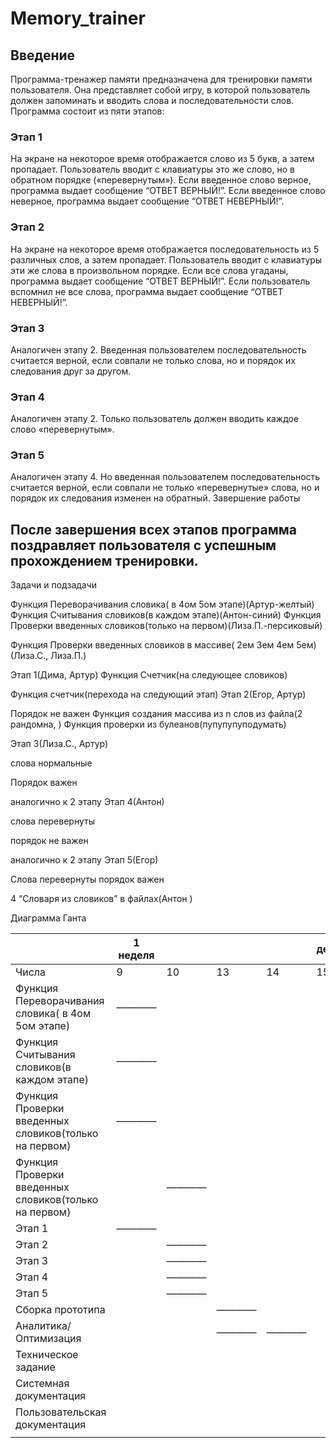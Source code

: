 # Memory_trainer
## Введение

Программа-тренажер памяти предназначена для тренировки памяти пользователя. Она представляет собой игру, в которой пользователь должен запоминать и вводить слова и последовательности слов.
Программа состоит из пяти этапов:
### Этап 1

На экране на некоторое время отображается слово из 5 букв, а затем пропадает. Пользователь вводит с клавиатуры это же слово, но в обратном порядке («перевернутым»). Если введенное слово верное, программа выдает сообщение “ОТВЕТ ВЕРНЫЙ!”. Если введенное слово неверное, программа выдает сообщение “ОТВЕТ НЕВЕРНЫЙ!”.
### Этап 2

На экране на некоторое время отображается последовательность из 5 различных слов, а затем пропадает. Пользователь вводит с клавиатуры эти же слова в произвольном порядке. Если все слова угаданы, программа выдает сообщение “ОТВЕТ ВЕРНЫЙ!”. Если пользователь вспомнил не все слова, программа выдает сообщение “ОТВЕТ НЕВЕРНЫЙ!”.
### Этап 3

Аналогичен этапу 2. Введенная пользователем последовательность считается верной, если совпали не только слова, но и порядок их следования друг за другом.
### Этап 4

Аналогичен этапу 2. Только пользователь должен вводить каждое слово «перевернутым».
### Этап 5

Аналогичен этапу 4. Но введенная пользователем последовательность считается верной, если совпали не только «перевернутые» слова, но и порядок их следования изменен на обратный.
Завершение работы

После завершения всех этапов программа поздравляет пользователя с успешным прохождением тренировки.
--------------------------------------------------------------------------------------------------------------------
Задачи и подзадачи

Функция Переворачивания словика( в 4ом 5ом этапе)(Артур-желтый)
Функция Считывания словиков(в каждом этапе)(Антон-синий)
Функция Проверки введенных словиков(только на первом)(Лиза.П.-персиковый)

Функция Проверки введенных словиков в массиве( 2ем 3ем 4ем 5ем)(Лиза.С., Лиза.П.)

Этап 1(Дима, Артур)
Функция Счетчик(на следующее словиков)

Функция счетчик(перехода на следующий этап)
Этап 2(Егор, Артур)

Порядок не важен
Функция создания массива из n слов из файла(2 рандомна, )
Функция проверки из булеанов(пупупупуподумать)

Этап 3(Лиза.С., Артур)

слова нормальные 

Порядок важен

аналогично к 2 этапу 
Этап 4(Антон)

слова перевернуты

порядок не важен

аналогично к 2 этапу
Этап 5(Егор)

Слова перевернуты 
порядок важен

4 “Словаря из словиков” в файлах(Антон )

Диаграмма Ганта

|  | 1 неделя |  |  |  | дедлайн | 2 неделя |  |  |  | дедлайн |
| --- | --- | --- | --- | --- | --- | --- | --- | --- | --- | --- |
| Числа | 9 | 10 | 13 | 14 | 15 | 16 | 17 | 19 | 20 | 22 |
| Функция Переворачивания словика( в 4ом 5ом этапе) | ———— |  |  |  |  |  |  |  |  |  |
| Функция Считывания словиков(в каждом этапе) | ———— |  |  |  |  |  |  |  |  |  |
| Функция Проверки введенных словиков(только на первом) | ———— |  |  |  |  |  |  |  |  |  |
| Функция Проверки введенных словиков(только на первом) |  | ———— |  |  |  |  |  |  |  |  |
| Этап 1 | ———— |  |  |  |  |  |  |  |  |  |
| Этап 2 |  | ———— |  |  |  |  |  |  |  |  |
| Этап 3 |  | ———— |  |  |  |  |  |  |  |  |
| Этап 4 |  | ———— |  |  |  |  |  |  |  |  |
| Этап 5 |  | ———— |  |  |  |  |  |  |  |  |
| Сборка прототипа |  |  | ———— |  |  |  |  |  |  |  |
| Аналитика/Оптимизация |  |  | ———— | ———— |  |  |  |  |  |  |
| Техническое задание |  |  |  |  |  | ———— | ———— | ———— | ———— |  |
| Системная документация |  |  |  |  |  | ———— | ———— | ———— | ———— |  |
| Пользовательская документация |  |  |  |  |  | ———— | ———— | ———— | ———— |  |
|  |  |  |  |  |  |  |  |  |  |  |
